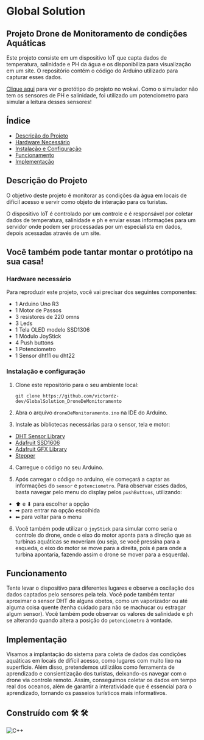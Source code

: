 # Global Solution
## Projeto Drone de Monitoramento de condições Aquáticas
Este projeto consiste em um dispositivo IoT que capta dados de temperatura, salinidade e PH da água e os disponibiliza para visualização em um site. O repositório contém o código do Arduino utilizado para capturar esses dados. 

[Clique aqui](https://wokwi.com/projects/399796899242490881) para ver o protótipo do projeto no wokwi. Como o simulador não tem os sensores de PH e salinidade, foi utilizado um potenciometro para simular a leitura desses sensores!


## Índice

- [Descrição do Projeto](#descrição-do-projeto)
- [Hardware Necessário](#hardware-necessário)
- [Instalação e Configuração](#instalação-e-configuração)
- [Funcionamento](#funcionamento)
- [Implementação](#implementação)

## Descrição do Projeto

O objetivo deste projeto é monitorar as condições da água em locais de difícil acesso e servir como objeto de interação para os turistas.

O dispositivo IoT é controlado por um controle e é responsável por coletar dados de temperatura, salinidade e ph e enviar essas informações para um servidor onde podem ser processadas por um especialista em dados, depois acessadas através de um site.

## Você também pode tantar montar o protótipo na sua casa!
### Hardware necessário

Para reproduzir este projeto, você vai precisar dos seguintes componentes:
- 1 Arduino Uno R3
- 1 Motor de Passos
- 3 resistores de 220 omns
- 3 Leds
- 1 Tela OLED modelo SSD1306
- 1 Módulo JoyStick
- 4 Push buttons
- 1 Potenciometro
- 1 Sensor dht11 ou dht22

### Instalação e configuração

1. Clone este repositório para o seu ambiente local:
    ```
    git clone https://github.com/victordz-dev/GlobalSolution_DroneDeMonitoramento
    ```

2. Abra o arquivo `droneDeMonitoramento.ino` na IDE do Arduino.

3. Instale as bibliotecas necessárias para o sensor, tela e motor:
- [DHT Sensor Library](https://downloads.arduino.cc/libraries/github.com/adafruit/DHT_sensor_library-1.4.6.zip)
- [Adafruit SSD1606](https://downloads.arduino.cc/libraries/github.com/adafruit/Adafruit_SSD1306-2.5.10.zip)
- [Adafruit GFX Library](https://downloads.arduino.cc/libraries/github.com/adafruit/Adafruit_GFX_Library-1.11.9.zip)
- [Stepper](https://downloads.arduino.cc/libraries/github.com/arduino-libraries/Stepper-1.1.3.zip?_gl=1*1023usy*_ga*MzQ2NTUyNTY1LjE3MTc1NDE2NDU.*_ga_NEXN8H46L5*MTcxNzc3OTA2NC4zLjAuMTcxNzc3OTA2OC4wLjAuMzM5NTQ1NjU1*_fplc*enI1VjJTSDB5JTJCd01qNDJWSWlxN3drOW5xTmZYVzdjNDlrNWlLRkxucWtGJTJGYTVvZXFLMXhhTmFYbjg2QkxRNGtSb1JKblhnQjRTaFBETFdWdnB2MXBhRG1nM09JMyUyRmdHYUl6bVYzeE5CRDNZbjRtMFptJTJGTEdRWU5BNyUyQnJnQSUzRCUzRA..)

4. Carregue o código no seu Arduino.

5. Após carregar o código no arduino, ele começará a captar as informações do `sensor` e `potenciometro`. Para observar esses dados, basta navegar pelo menu do display pelos `pushButtons`, utilizando:
- ⬆ e ⬇ para escolher a opção
- ➡ para entrar na opção escolhida
- ⬅ para voltar para o menu

6. Você também pode utilizar o `joyStick` para simular como seria o controle do drone, onde o eixo do motor aponta para a direção que as turbinas aquáticas se moveriam (ou seja, se você pressina para a esqueda, o eixo do motor se move para a direita, pois é para onde a turbina apontaria, fazendo assim o drone se mover para a esquerda).

## Funcionamento
Tente levar o dispositivo para diferentes lugares  e observe a oscilação dos dados captados pelo sensores pela tela.
Você pode também tentar aproximar o sensor DHT de alguns obetos, como um vaporizador ou até alguma coisa quente (tenha cuidado para não se machucar ou estragar algum sensor). Você também pode observar os valores de salinidade e ph se alterando quando altera a posição do `potenciometro` à vontade.

## Implementação

Visamos a implantação do sistema para coleta de dados das condições aquáticas em locais de difícil acesso, como lugares com muito lixo na superfície. Além disso, pretendemos utilizálos como ferramenta de aprendizado e consientização dos turístas, deixando-os navegar com o drone via controle remoto. Assim, conseguimos coletar os dados em tempo real dos oceanos, além de garantir a interatividade que é essencial para o aprendizado, tornando os passeios turísticos mais informativos.

## Construído com  🛠️  🛠️ 


![C++](https://img.shields.io/badge/C%2B%2B-00599C?style=for-the-badge&logo=c%2B%2B&color=000)
